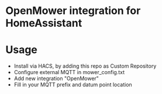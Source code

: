 OpenMower integration for HomeAssistant
===


Usage
===

* Install via HACS, by adding this repo as Custom Repository
* Configure external MQTT in mower_config.txt
* Add new integration "OpenMower"
* Fill in your MQTT prefix and datum point location
